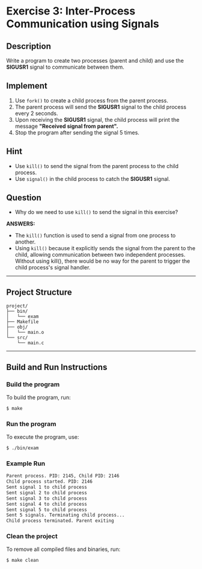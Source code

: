 # Exercise 3: Inter-Process Communication using Signals

## Description
Write a program to create two processes (parent and child) and use the **SIGUSR1** signal to communicate between them.

## Implement
1. Use `fork()` to create a child process from the parent process.
2. The parent process will send the **SIGUSR1** signal to the child process every 2 seconds.
3. Upon receiving the **SIGUSR1** signal, the child process will print the message **"Received signal from parent".**
4. Stop the program after sending the signal 5 times.

## Hint
- Use `kill()` to send the signal from the parent process to the child process.
- Use `signal()` in the child process to catch the **SIGUSR1** signal.

## Question
- Why do we need to use `kill()` to send the signal in this exercise?

**ANSWERS:**
- The `kill()` function is used to send a signal from one process to another.
- Using `kill()` because it explicitly sends the signal from the parent to the child, allowing communication between two independent processes. Without using kill(), there would be no way for the parent to trigger the child process's signal handler.

---

## Project Structure
```
project/
├── bin/         
│   └── exam
├── Makefile   
├── obj/         
│   └── main.o
└── src/         
    └── main.c
```

---

## Build and Run Instructions

### Build the program
To build the program, run:
```bash
$ make
```

### Run the program
To execute the program, use:
```bash
$ ./bin/exam
```

### Example Run
```bash
Parent process. PID: 2145, Child PID: 2146
Child process started. PID: 2146
Sent signal 1 to child process
Sent signal 2 to child process
Sent signal 3 to child process
Sent signal 4 to child process
Sent signal 5 to child process
Sent 5 signals. Terminating child process...
Child process terminated. Parent exiting
```

### Clean the project
To remove all compiled files and binaries, run:
```bash
$ make clean
```
